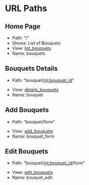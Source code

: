 # URL Paths

## Home Page 
- Path: "/"
- Shows: List of Bouquets
- View: [list_bouquets]()
- Name: bouquets

## Bouquets Details
- Path: "bouquet/<int:bouquet_id>"
<!-- - Shows:  -->
- View: [details_bouquets]()
- Name: bouquet

## Add Bouquets
- Path: "bouquet/form"
<!-- - Shows:  -->
- View: [add_bouquets]()
- Name: bouquet_form

## Edit Bouquets 
- Path: "bouquet/<int:bouquet_id>/form"
<!-- - Shows:  -->
- View: [edit_bouquets]()
- Name: bouquet_edit
